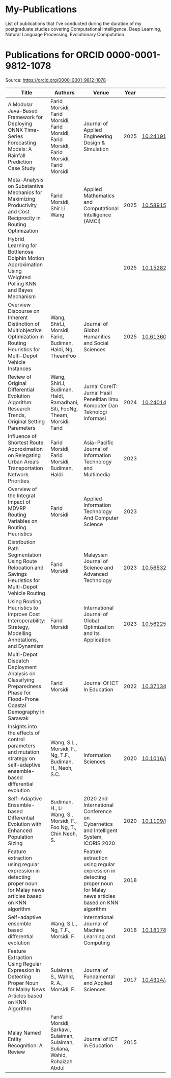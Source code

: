 # My-Publications
List of publications that I've conducted during the duration of my postgraduate studies covering Computational Intelligence, Deep Learning, Natural Language Processing, Evolutionary Computation.

# Publications for ORCID 0000-0001-9812-1078

Source: https://orcid.org/0000-0001-9812-1078

| Title | Authors | Venue | Year | DOI | Link |
|---|---|---|---|---|---|
| A Modular Java-Based Framework for Deploying ONNX Time-Series Forecasting Models: A Rainfall Prediction Case Study | Farid Morsidi, Farid Morsidi, Farid Morsidi, Farid Morsidi, Farid Morsidi, Farid Morsidi | Journal of Applied Engineering Design & Simulation | 2025 | [10.24191/jaeds.v5i2.144](https://doi.org/10.24191/jaeds.v5i2.144) | [link](https://doi.org/10.24191/jaeds.v5i2.144) |
| Meta-Analysis on Substantive Mechanics for Maximizing Productivity and Cost Reciprocity in Routing Optimization | Farid Morsidi, Shir Li Wang | Applied Mathematics and Computational Intelligence (AMCI) | 2025 | [10.58915/amci.v14i2.918](https://doi.org/10.58915/amci.v14i2.918) | [link](https://doi.org/10.58915/amci.v14i2.918) |
| Hybrid Learning for Bottlenose Dolphin Motion Approximation Using Weighted Polling KNN and Bayes Mechanism |  |  | 2025 | [10.15282/IJSECS.10.2.2024.14.0132](https://doi.org/10.15282/IJSECS.10.2.2024.14.0132) | [link](https://doi.org/10.15282/IJSECS.10.2.2024.14.0132) |
| Overview Discourse on Inherent Distinction of Multiobjective Optimization in Routing Heuristics for Multi-Depot Vehicle Instances | Wang, ShirLi, Morsidi, Farid, Budiman, Haldi, Ng, TheamFoo | Journal of Global Humanities and Social Sciences | 2025 | [10.61360/BONIGHSS252017390102](https://doi.org/10.61360/BONIGHSS252017390102) | [link](https://doi.org/10.61360/BONIGHSS252017390102) |
| Review of Original Differential Evolution Algorithm: Research Trends, Original Setting Parameters | Wang, ShirLi, Budiman, Haldi, Ramadhani, Siti, FooNg, Theam, Morsidi, Farid | Jurnal CoreIT: Jurnal Hasil Penelitian Ilmu Komputer Dan Teknologi Informasi | 2024 | [10.24014/COREIT.V10I2.29903](https://doi.org/10.24014/COREIT.V10I2.29903) | [link](https://doi.org/10.24014/COREIT.V10I2.29903) |
| Influence of Shortest Route Approximation on Relegating Urban Area’s Transportation Network Priorities | Farid Morsidi, Farid Morsidi, Budiman, Haldi | Asia-Pacific Journal of Information Technology and Multimedia | 2023 |  | [link](https://www.ukm.my/apjitm/article/186c9e5f4705d0e85dcc7483abe4a7b5/KT) |
| Overview of the Integral Impact of MDVRP Routing Variables on Routing Heuristics | Farid Morsidi | Applied Information Technology And Computer Science | 2023 |  | [link](https://doi.org/10.30880/aitcs.2023.04.01.105) |
| Distribution Path Segmentation Using Route Relocation and Savings Heuristics for Multi-Depot Vehicle Routing | Farid Morsidi | Malaysian Journal of Science and Advanced Technology | 2023 | [10.56532/mjsat.v3i2.154](https://doi.org/10.56532/mjsat.v3i2.154) | [link](https://doi.org/10.56532/mjsat.v3i2.154) |
| Using Routing Heuristics to Improve Cost Interoperability: Strategy, Modelling Annotations, and Dynamism | Farid Morsidi | International Journal of Global Optimization and Its Application | 2023 | [10.56225/IJGOIA.V2I2.182](https://doi.org/10.56225/IJGOIA.V2I2.182) | [link](https://doi.org/10.56225/IJGOIA.V2I2.182) |
| Multi-Depot Dispatch Deployment Analysis on Classifying Preparedness Phase for Flood-Prone Coastal Demography in Sarawak | Farid Morsidi | Journal Of ICT In Education | 2022 | [10.37134/jictie.vol9.2.13.2022](https://doi.org/10.37134/jictie.vol9.2.13.2022) | [link](https://doi.org/10.37134/jictie.vol9.2.13.2022) |
| Insights into the effects of control parameters and mutation strategy on self-adaptive ensemble-based differential evolution | Wang, S.L., Morsidi, F., Ng, T.F., Budiman, H., Neoh, S.C. | Information Sciences | 2020 | [10.1016/j.ins.2019.11.046](https://doi.org/10.1016/j.ins.2019.11.046) | [link](http://www.scopus.com/inward/record.url?eid=2-s2.0-85076626001&partnerID=MN8TOARS) |
| Self-Adaptive Ensemble-based Differential Evolution with Enhanced Population Sizing | Budiman, H., Li Wang, S., Morsidi, F., Foo Ng, T., Chin Neoh, S. | 2020 2nd International Conference on Cybernetics and Intelligent System, ICORIS 2020 | 2020 | [10.1109/ICORIS50180.2020.9320767](https://doi.org/10.1109/ICORIS50180.2020.9320767) | [link](http://www.scopus.com/inward/record.url?eid=2-s2.0-85100398177&partnerID=MN8TOARS) |
| Feature extraction using regular expression in detecting proper noun for Malay news articles based on KNN algorithm |  | Feature extraction using regular expression in detecting proper noun for Malay news articles based on KNN algorithm | 2018 |  | [link](https://www.ajol.info/index.php/jfas/article/view/165332) |
| Self-adaptive ensemble based differential evolution | Wang, S.L., Ng, T.F., Morsidi, F. | International Journal of Machine Learning and Computing | 2018 | [10.18178/ijmlc.2018.8.3.701](https://doi.org/10.18178/ijmlc.2018.8.3.701) | [link](http://www.scopus.com/inward/record.url?eid=2-s2.0-85048899383&partnerID=MN8TOARS) |
| Feature Extraction Using Regular Expression in Detecting Proper Noun for Malay News Articles based on KNN Algorithm | Sulaiman, S., Wahid, R. A., Morsidi, F. | Journal of Fundamental and Applied Sciences | 2017 | [10.4314/JFAS.V9I5S.16](https://doi.org/10.4314/JFAS.V9I5S.16) | [link](https://doi.org/10.4314/JFAS.V9I5S.16) |
| Malay Named Entity Recognition: A Review | Farid Morsidi, Sarkawi, Sulaiman, Sulaiman, Suliana, Wahid, Rohaizah Abdul | Journal of ICT in Education | 2015 |  | [link](https://ejournal.upsi.edu.my/index.php/JICTIE/article/view/2596) |






